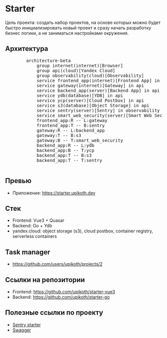 <script setup>
import Mermaid from '../../.vitepress/components/mermaid.vue'
</script>

# Starter

Цель проекта: создать набор проектов, на основе которых можно будет быстро инициализировать новый проект и сразу начать разработку бизнес логики, а не заниматься настройками окружения.

## Архитектура

<mermaid>
	<pre class='.mermaid'>
		architecture-beta
			group internet(internet)[Browser]
			group api(cloud)[Yandex Cloud]
			group observability(cloud)[Observability]
			service frontend_app(internet)[Frontend App] in internet
			service gateway(internet)[Gateway] in api
			service backend_app(server)[Backend App] in api
			service ydb(database)[YDB] in api
			service ycp(server)[Cloud Postbox] in api
			service s3(database)[Object Storage] in api
			service sentry(server)[Sentry] in observability
			service smart_web_security(server)[Smart Web Security] in api
			frontend_app:R -- L:gateway
			frontend_app:T -- B:sentry
			gateway:R -- L:backend_app
			gateway:T -- B:s3
			gateway:B -- T:smart_web_security
			backend_app:R -- L:ydb
			backend_app:B -- T:ycp
			backend_app:T -- B:s3
			backend_app:T -- T:sentry
	</pre>
</mermaid>

## Превью

- Приложение: https://starter.upikoth.dev

## Стек

+ Frontend: Vue3 + Quasar
+ Backend: Go + Ydb
+ yandex.cloud: object storage (s3), cloud postbox, container registry, serverless containers

## Task manager

- https://github.com/users/upikoth/projects/2

## Ссылки на репозитории

- Frontend: https://github.com/upikoth/starter-vue3
- Backend: https://github.com/upikoth/starter-go

## Полезные ссылки по проекту

+ [Sentry starter](https://upikoth.sentry.io/projects/starter-vue3/?project=4505991751598080)
+ [Swagger](https://starter.upikoth.dev/api/docs/app)
